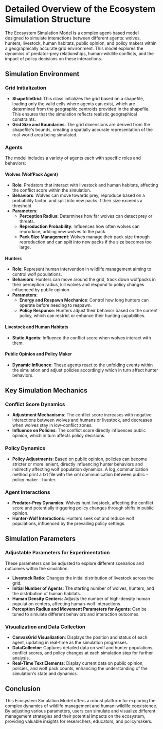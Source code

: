 # Detailed Overview of the Ecosystem Simulation Structure

The Ecosystem Simulation Model is a complex agent-based model designed to simulate interactions between different agents: wolves, hunters, livestock, human habitats, public opinion, and policy makers within a geographically accurate grid environment. This model explores the dynamics of predator-prey relationships, human-wildlife conflicts, and the impact of policy decisions on these interactions.

## Simulation Environment

### Grid Initialization

- **ShapefileGrid**: This class initializes the grid based on a shapefile, loading only the valid cells where agents can exist, which are determined from the geographic centroids provided in the shapefile. This ensures that the simulation reflects realistic geographical constraints.
- **Grid Size and Boundaries**: The grid dimensions are derived from the shapefile's bounds, creating a spatially accurate representation of the real-world area being simulated.

### Agents

The model includes a variety of agents each with specific roles and behaviors:

#### Wolves (WolfPack Agent)
- **Role**: Predators that interact with livestock and human habitats, affecting the conflict score within the simulation.
- **Behaviors**: Wolves can move towards prey, reproduce based on a probability factor, and split into new packs if their size exceeds a threshold.
- **Parameters**:
  - **Perception Radius**: Determines how far wolves can detect prey or threats.
  - **Reproduction Probability**: Influences how often wolves can reproduce, adding new wolves to the pack.
  - **Pack Size Management**: Wolves manage their pack size through reproduction and can split into new packs if the size becomes too large.

#### Hunters
- **Role**: Represent human intervention in wildlife management aiming to control wolf populations.
- **Behaviors**: Hunters can move around the grid, track down wolfpacks in their perception radius, kill wolves and respond to policy changes influenced by public opinion.
- **Parameters**:
  - **Energy and Respawn Mechanics**: Control how long hunters can operate before needing to respawn.
  - **Policy Response**: Hunters adjust their behavior based on the current policy, which can restrict or enhance their hunting capabilities.

#### Livestock and Human Habitats
- **Static Agents**: Influence the conflict score when wolves interact with them.

#### Public Opinion and Policy Maker
- **Dynamic Influence**: These agents react to the unfolding events within the simulation and adjust policies accordingly which in turn affect hunter behaviors.

## Key Simulation Mechanics

### Conflict Score Dynamics
- **Adjustment Mechanisms**: The conflict score increases with negative interactions between wolves and humans or livestock, and decreases when wolves stay in low-conflict zones.
- **Influence on Policies**: The conflict score directly influences public opinion, which in turn affects policy decisions.

### Policy Dynamics
- **Policy Adjustments**: Based on public opinion, policies can become stricter or more lenient, directly influencing hunter behaviors and indirectly affecting wolf population dynamics. A log_communication method print a txt file with the xml communication between public - policy maker - hunter.

### Agent Interactions
- **Predator-Prey Dynamics**: Wolves hunt livestock, affecting the conflict score and potentially triggering policy changes through shifts in public opinion.
- **Hunter-Wolf Interactions**: Hunters seek out and reduce wolf populations, influenced by the prevailing policy settings.

## Simulation Parameters

### Adjustable Parameters for Experimentation
These parameters can be adjusted to explore different scenarios and outcomes within the simulation:

- **Livestock Ratio**: Changes the initial distribution of livestock across the grid.
- **Initial Number of Agents**: The starting number of wolves, hunters, and the distribution of human habitats.
- **Human Density Centers**: Adjusts the number of high-density human population centers, affecting human-wolf interactions.
- **Perception Radius and Movement Parameters for Agents**: Can be tuned to simulate different behaviors and interaction outcomes.

### Visualization and Data Collection

- **CanvasGrid Visualization**: Displays the position and status of each agent, updating in real-time as the simulation progresses.
- **DataCollector**: Captures detailed data on wolf and hunter populations, conflict scores, and policy changes at each simulation step for further analysis.
- **Real-Time Text Elements**: Display current data on public opinion, policies, and wolf pack counts, enhancing the understanding of the simulation's state and dynamics.

## Conclusion

This Ecosystem Simulation Model offers a robust platform for exploring the complex dynamics of wildlife management and human-wildlife coexistence. By adjusting various parameters, users can simulate and visualize different management strategies and their potential impacts on the ecosystem, providing valuable insights for researchers, educators, and policymakers.

